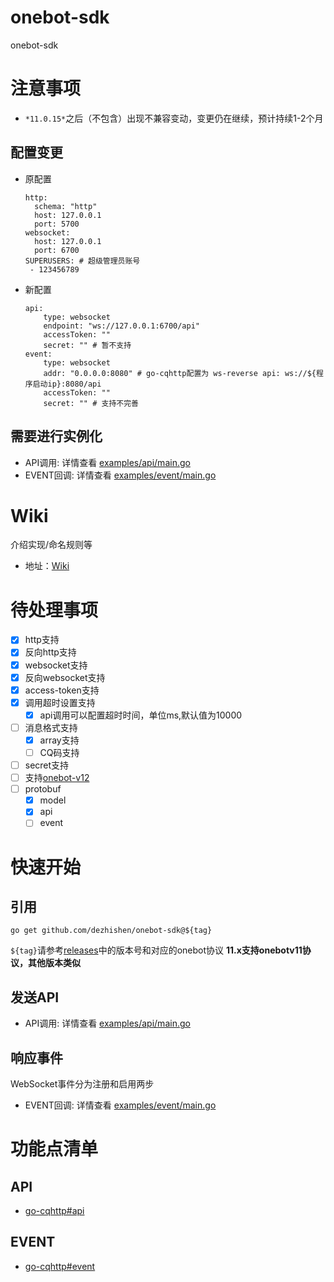# onebot-sdk
onebot-sdk
# 注意事项
- `*11.0.15*`之后（不包含）出现不兼容变动，变更仍在继续，预计持续1-2个月
## 配置变更
- 原配置
	```
	http:
	  schema: "http"
	  host: 127.0.0.1
	  port: 5700
	websocket:
	  host: 127.0.0.1
	  port: 6700
	SUPERUSERS: # 超级管理员账号
	 - 123456789
	```
- 新配置
	```
	api:
		type: websocket
		endpoint: "ws://127.0.0.1:6700/api"
		accessToken: ""
		secret: "" # 暂不支持
	event:
		type: websocket
		addr: "0.0.0.0:8080" # go-cqhttp配置为 ws-reverse api: ws://${程序启动ip}:8080/api
		accessToken: ""
		secret: "" # 支持不完善
	```
## 需要进行实例化
- API调用: 详情查看 [examples/api/main.go](./examples/api/main.go)
- EVENT回调: 详情查看 [examples/event/main.go](./examples/event/main.go)

# Wiki
介绍实现/命名规则等
* 地址：[Wiki](./wiki/)
# 待处理事项
- [x] http支持
- [x] 反向http支持
- [x] websocket支持
- [x] 反向websocket支持
- [x] access-token支持
- [x] 调用超时设置支持
	- [x] api调用可以配置超时时间，单位ms,默认值为10000
- [ ] 消息格式支持
	- [x] array支持
	- [ ] CQ码支持
- [ ] secret支持
- [ ] 支持[onebot-v12](https://12.onebot.dev/)
- [ ] protobuf
	- [x] model
	- [x] api
	- [ ] event
# 快速开始
## 引用
```
go get github.com/dezhishen/onebot-sdk@${tag}
```
`${tag}`请参考[releases](https://github.com/dezhishen/onebot-sdk/releases)中的版本号和对应的onebot协议
**11.x支持onebotv11协议，其他版本类似**
## 发送API
- API调用: 详情查看 [examples/api/main.go](./examples/api/main.go)
## 响应事件
WebSocket事件分为注册和启用两步
- EVENT回调: 详情查看 [examples/event/main.go](./examples/event/main.go)
# 功能点清单
## API
- <a href="https://docs.go-cqhttp.org/api/" target="_blank">go-cqhttp#api</a>
## EVENT
- <a href="https://docs.go-cqhttp.org/event/" target="_blank">go-cqhttp#event</a>
